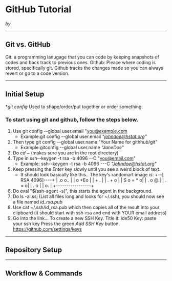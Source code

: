 # GitHub Tutorial

_by <your-name-here>_

---
## Git vs. GitHub
Git: a programming lanugage that you can code by keeping snapshots of codes and back track to previous ones.
Github: Pleace where coding is stored, specifically git. Github tracks the changes made so you can always revert or go to a code version.

---
## Initial Setup
**git config* Used to shape/order/put together or order something.
### To start using git and github, follow the steps below.
1. Use git config --global user.email "you@example.com
    - Example:git config --global user.email _"johndoe@hstat.org"_
2. Then type git config --global user.name "Your Name for githhub/git"
    - Example:gitconfig --global user.name _"JaneDoe"_
3. Do _cd ~_ (makes sure you are in the root directory) 
4. Type in ssh--keygen -t rsa -b 4096 --C "you@email.com"
    - Example: ssh--keygen -t rsa -b 4096 ---C _"Johndoe@hstat.org"_ 
5. Keep pressing the _Enter_ key slowly until you see a weird block of text.
    - It should look basically like this..
The key's randomart image is:
+--[ RSA 4096]----+
|       .o o..    |
|       o +Eo     |
|        + .      |
|         . + o   |
|        S o = * o|
|           . o @.|
|            . = o|
|           . o   |
|            o.   |
+-----------------+
6. Do eval "$(ssh-agent -s)", this starts the agent in the background.
7. Do ls -al.ssj (List all files long and looks for ~/.ssh), you should now see a file named  *id_rsa.pub*
8. Use cat ~/.ssh/id_rsa.pub which then copies all of the result into your clipboard (it should start with ssh-rsa and end with YOUR email address)
9. Go into the link... To create a new SSH Key.          Title it: ide50           Key: paste your ssh key          Press the green _Add SSH Key_ button.
   https://github.com/settings/keys





---
## Repository Setup



---
## Workflow & Commands
